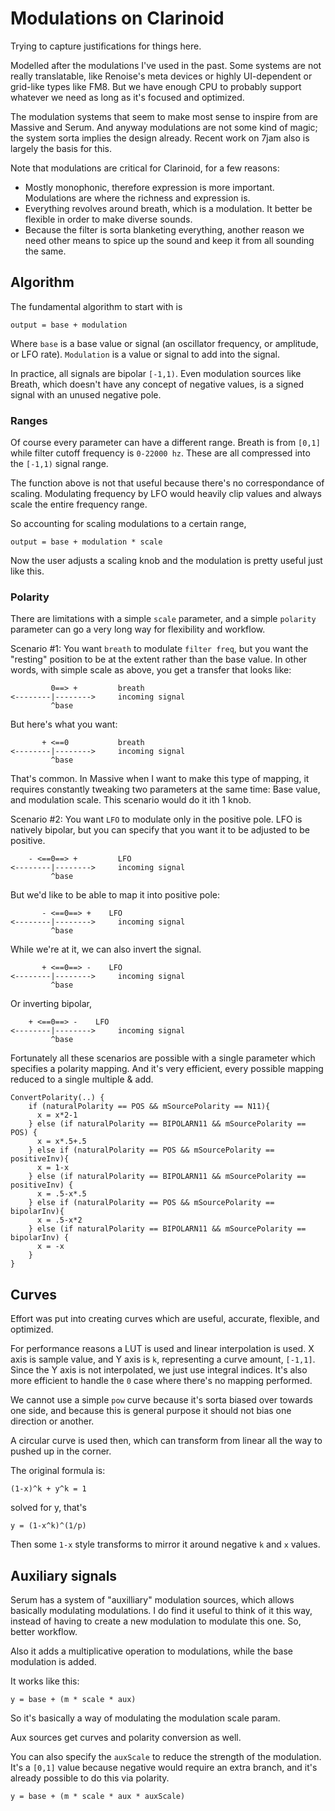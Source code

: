 # Modulations on Clarinoid

Trying to capture justifications for things here.

Modelled after the modulations I've used in the past. Some systems are not really translatable, like Renoise's meta devices or highly UI-dependent or grid-like types like FM8. But we have enough CPU to probably support whatever we need as long as it's focused and optimized.

The modulation systems that seem to make most sense to inspire from are Massive and Serum. And anyway modulations are not some kind of magic; the system sorta implies the design already. Recent work on 7jam also is largely the basis for this.

Note that modulations are critical for Clarinoid, for a few reasons:

* Mostly monophonic, therefore expression is more important. Modulations are where the richness and expression is.
* Everything revolves around breath, which is a modulation. It better be flexible in order to make diverse sounds.
* Because the filter is sorta blanketing everything, another reason we need other means to spice up the sound and keep it from all sounding the same.

## Algorithm

The fundamental algorithm to start with is

    output = base + modulation

Where `base` is a base value or signal (an oscillator frequency, or amplitude, or LFO rate). `Modulation` is a value or signal to add into the signal.

In practice, all signals are bipolar `[-1,1)`. Even modulation sources like Breath, which doesn't have any concept of negative values, is a signed signal with an unused negative pole.

### Ranges
Of course every parameter can have a different range. Breath is from `[0,1]` while filter cutoff frequency is `0-22000 hz`. These are all compressed into the `[-1,1)` signal range.

The function above is not that useful because there's no correspondance of scaling. Modulating frequency by LFO would heavily clip values and always scale the entire frequency range.

So accounting for scaling modulations to a certain range,

    output = base + modulation * scale

Now the user adjusts a scaling knob and the modulation is pretty useful just like this.

### Polarity

There are limitations with a simple `scale` parameter, and a simple `polarity` parameter can go a very long way for flexibility and workflow.

Scenario #1: You want `breath` to modulate `filter freq`, but you want the "resting" position to be at the extent rather than the base value. In other words, with simple scale as above, you get a transfer that looks like:

             0==> +         breath
    <--------|-------->     incoming signal
             ^base

But here's what you want:

           + <==0           breath
    <--------|-------->     incoming signal
             ^base

That's common. In Massive when I want to make this type of mapping, it requires constantly tweaking two parameters at the same time: Base value, and modulation scale. This scenario would do it ith 1 knob.

Scenario #2: You want `LFO` to modulate only in the positive pole. LFO is natively bipolar, but you can specify that you want it to be adjusted to be positive.

        - <==0==> +         LFO
    <--------|-------->     incoming signal
             ^base

But we'd like to be able to map it into positive pole:

           - <==0==> +    LFO
    <--------|-------->     incoming signal
             ^base

While we're at it, we can also invert the signal.

           + <==0==> -    LFO
    <--------|-------->     incoming signal
             ^base

Or inverting bipolar,

        + <==0==> -    LFO
    <--------|-------->     incoming signal
             ^base

Fortunately all these scenarios are possible with a single parameter which specifies a polarity mapping. And it's very efficient, every possible mapping reduced to a single multiple & add.

    ConvertPolarity(..) {
        if (naturalPolarity == POS && mSourcePolarity == N11){
          x = x*2-1
        } else (if naturalPolarity == BIPOLARN11 && mSourcePolarity == POS) {
          x = x*.5+.5
        } else if (naturalPolarity == POS && mSourcePolarity == positiveInv){
          x = 1-x
        } else (if naturalPolarity == BIPOLARN11 && mSourcePolarity == positiveInv) {
          x = .5-x*.5
        } else if (naturalPolarity == POS && mSourcePolarity == bipolarInv){
          x = .5-x*2
        } else (if naturalPolarity == BIPOLARN11 && mSourcePolarity == bipolarInv) {
          x = -x
        }
    }

## Curves

Effort was put into creating curves which are useful, accurate, flexible, and optimized.

For performance reasons a LUT is used and linear interpolation is used. X axis is sample value, and Y axis is `k`, representing a curve amount, `[-1,1]`. Since the Y axis is not interpolated, we just use integral indices. It's also more efficient to handle the `0` case where there's no mapping performed.

We cannot use a simple `pow` curve because it's sorta biased over towards one side, and because this is general purpose it should not bias one direction or another.

A circular curve is used then, which can transform from linear all the way to pushed up in the corner.

The original formula is:

    (1-x)^k + y^k = 1

solved for y, that's

    y = (1-x^k)^(1/p)

Then some `1-x` style transforms to mirror it around negative `k` and `x` values.


## Auxiliary signals

Serum has a system of "auxilliary" modulation sources, which allows basically modulating modulations. I do find it useful to think of it this way, instead of having to create a new modulation to modulate this one. So, better workflow.

Also it adds a multiplicative operation to modulations, while the base modulation is added.

It works like this:

    y = base + (m * scale * aux)

So it's basically a way of modulating the modulation scale param.

Aux sources get curves and polarity conversion as well.

You can also specify the `auxScale` to reduce the strength of the modulation. It's a `[0,1]` value because negative would require an extra branch, and it's already possible to do this via polarity.

    y = base + (m * scale * aux * auxScale)


